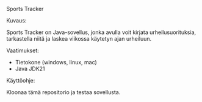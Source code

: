 Sports Tracker

Kuvaus:

Sports Tracker on Java-sovellus, jonka avulla voit kirjata urheilusuorituksia, tarkastella niitä ja laskea viikossa käytetyn ajan urheiluun.

Vaatimukset:

- Tietokone (windows, linux, mac)
- Java JDK21

Käyttöohje: 

Kloonaa tämä repositorio ja testaa sovellusta.
